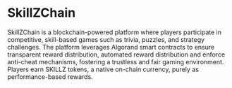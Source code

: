 # SkillZChain


SkillZChain is a blockchain-powered platform where players participate in competitive, skill-based games such as trivia, puzzles, and strategy challenges. The platform leverages Algorand smart contracts to ensure transparent reward distribution, automated reward distribution and enforce anti-cheat mechanisms, fostering a trustless and fair gaming environment. Players earn SKILLZ tokens, a native on-chain currency, purely as performance-based rewards.
